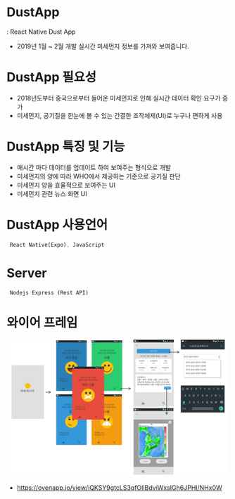 # DustApp
 : React Native Dust App
 * 2019년 1월 ~ 2월 개발 
  실시간 미세먼지 정보를 가져와 보여줍니다.
 
# DustApp 필요성 
- 2018년도부터 중국으로부터 들어온 미세먼지로 인해 실시간 데이터 확인 요구가 증가
- 미세먼지, 공기질을 한눈에 볼 수 있는 간결한 조작체제(UI)로 누구나 편하게 사용

# DustApp 특징 및 기능 
 - 매시간 마다 데이터를 업데이트 하여 보여주는 형식으로 개발
 - 미세먼지의 양에 따라 WHO에서 제공하는 기준으로 공기질 판단
 - 미세먼지 양을 효율적으로 보여주는 UI 
 - 미세먼지 관련 뉴스 화면 UI

# DustApp 사용언어
```dart
 React Native(Expo), JavaScript
```

# Server
```
 Nodejs Express (Rest API)
```

# 와이어 프레임

<p align="center">
 <img src="./readImg/wireframe.png" width="800" >	
</p>

* https://ovenapp.io/view/iQKSY9gtcLS3qfOIlBdviWxsIGh6JPHl/NHx0W 
